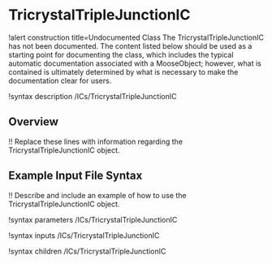 # TricrystalTripleJunctionIC

!alert construction title=Undocumented Class
The TricrystalTripleJunctionIC has not been documented. The content listed below should be used as a starting point for
documenting the class, which includes the typical automatic documentation associated with a
MooseObject; however, what is contained is ultimately determined by what is necessary to make the
documentation clear for users.

!syntax description /ICs/TricrystalTripleJunctionIC

## Overview

!! Replace these lines with information regarding the TricrystalTripleJunctionIC object.

## Example Input File Syntax

!! Describe and include an example of how to use the TricrystalTripleJunctionIC object.

!syntax parameters /ICs/TricrystalTripleJunctionIC

!syntax inputs /ICs/TricrystalTripleJunctionIC

!syntax children /ICs/TricrystalTripleJunctionIC
